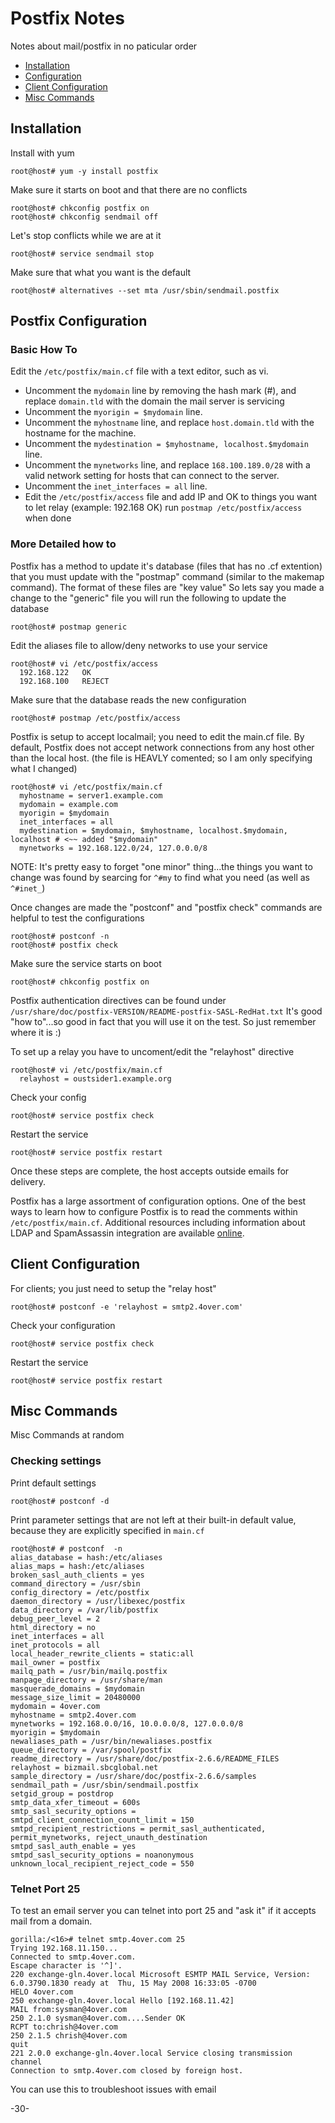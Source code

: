 # Postfix Notes

Notes about mail/postfix in no paticular order

* [Installation](#installation)
* [Configuration](#postfix-configuration)
* [Client Configuration](#client-configuration)
* [Misc Commands](#misc-commands)

## Installation

Install with yum

```
root@host# yum -y install postfix
```

Make sure it starts on boot and that there are no conflicts

```
root@host# chkconfig postfix on
root@host# chkconfig sendmail off
```

Let's stop conflicts while we are at it

```
root@host# service sendmail stop
```

Make sure that what you want is the default

```
root@host# alternatives --set mta /usr/sbin/sendmail.postfix
```


## Postfix Configuration

### Basic How To

Edit the `/etc/postfix/main.cf` file with a text editor, such as vi.

  * Uncomment the `mydomain` line by removing the hash mark (#), and replace `domain.tld` with the domain the mail server is servicing
  * Uncomment the `myorigin = $mydomain` line.
  * Uncomment the `myhostname` line, and replace `host.domain.tld` with the hostname for the machine.
  * Uncomment the `mydestination = $myhostname, localhost.$mydomain ` line.
  * Uncomment the `mynetworks` line, and replace `168.100.189.0/28` with a valid network setting for hosts that can connect to the server.
  * Uncomment the `inet_interfaces = all` line.
  * Edit the `/etc/postfix/access` file and add IP and OK to things you want to let relay (example: 192.168 OK) run `postmap /etc/postfix/access` when done


### More Detailed how to

Postfix has a method to update it's database (files that has no .cf extention) that you must update with
the "postmap" command (similar to the makemap command). The format of these files are "key      value"
So lets say you made a change to the "generic" file you will run the following to update the database

```
root@host# postmap generic
```

Edit the aliases file to allow/deny networks to use your service

```
root@host# vi /etc/postfix/access
  192.168.122   OK
  192.168.100   REJECT
```

Make sure that the database reads the new configuration

```
root@host# postmap /etc/postfix/access
```
Postfix is setup to accept localmail; you need to edit the main.cf file. By default, Postfix does not accept network connections from any host other than the local host. (the file is HEAVLY comented; so I am only specifying what I changed)

```
root@host# vi /etc/postfix/main.cf
  myhostname = server1.example.com
  mydomain = example.com
  myorigin = $mydomain
  inet_interfaces = all
  mydestination = $mydomain, $myhostname, localhost.$mydomain, localhost # <~~ added "$mydomain"
  mynetworks = 192.168.122.0/24, 127.0.0.0/8
```

NOTE: It's pretty easy to forget "one minor" thing...the things you want to change was found by searcing for `^#my` to find what you need (as well as `^#inet_`)


Once changes are made the "postconf" and "postfix check" commands are helpful to test the configurations

```
root@host# postconf -n
root@host# postfix check
```

Make sure the service starts on boot

```
root@host# chkconfig postfix on
```

Postfix authentication directives can be found under `/usr/share/doc/postfix-VERSION/README-postfix-SASL-RedHat.txt`
It's good "how to"...so good in fact that you will use it on the test. So just remember where it is :)

To set up a relay you have to uncoment/edit the "relayhost" directive

```
root@host# vi /etc/postfix/main.cf
  relayhost = oustsider1.example.org
```

Check your config

```
root@host# service postfix check
```

Restart the service

```
root@host# service postfix restart
```

Once these steps are complete, the host accepts outside emails for delivery.

Postfix has a large assortment of configuration options. One of the best ways to learn how to configure Postfix is to read the comments within `/etc/postfix/main.cf`. Additional resources including information about LDAP and SpamAssassin integration are available [online](http://www.postfix.org/).

## Client Configuration


For clients; you just need to setup the "relay host"

```
root@host# postconf -e 'relayhost = smtp2.4over.com'
```

Check your configuration

```
root@host# service postfix check
```

Restart the service

```
root@host# service postfix restart
```

## Misc Commands

Misc Commands at random


### Checking settings

Print default settings

```
root@host# postconf -d
```

Print parameter settings that are not left at their built-in default value, because they are explicitly specified in `main.cf`

```
root@host# # postconf  -n
alias_database = hash:/etc/aliases
alias_maps = hash:/etc/aliases
broken_sasl_auth_clients = yes
command_directory = /usr/sbin
config_directory = /etc/postfix
daemon_directory = /usr/libexec/postfix
data_directory = /var/lib/postfix
debug_peer_level = 2
html_directory = no
inet_interfaces = all
inet_protocols = all
local_header_rewrite_clients = static:all
mail_owner = postfix
mailq_path = /usr/bin/mailq.postfix
manpage_directory = /usr/share/man
masquerade_domains = $mydomain
message_size_limit = 20480000
mydomain = 4over.com
myhostname = smtp2.4over.com
mynetworks = 192.168.0.0/16, 10.0.0.0/8, 127.0.0.0/8
myorigin = $mydomain
newaliases_path = /usr/bin/newaliases.postfix
queue_directory = /var/spool/postfix
readme_directory = /usr/share/doc/postfix-2.6.6/README_FILES
relayhost = bizmail.sbcglobal.net
sample_directory = /usr/share/doc/postfix-2.6.6/samples
sendmail_path = /usr/sbin/sendmail.postfix
setgid_group = postdrop
smtp_data_xfer_timeout = 600s
smtp_sasl_security_options =
smtpd_client_connection_count_limit = 150
smtpd_recipient_restrictions = permit_sasl_authenticated, permit_mynetworks, reject_unauth_destination
smtpd_sasl_auth_enable = yes
smtpd_sasl_security_options = noanonymous
unknown_local_recipient_reject_code = 550
```

### Telnet Port 25

To test an email server you can telnet into port 25 and "ask it" if it accepts mail from a domain.

```
gorilla:/<16># telnet smtp.4over.com 25
Trying 192.168.11.150...
Connected to smtp.4over.com.
Escape character is '^]'.
220 exchange-gln.4over.local Microsoft ESMTP MAIL Service, Version: 6.0.3790.1830 ready at  Thu, 15 May 2008 16:33:05 -0700
HELO 4over.com
250 exchange-gln.4over.local Hello [192.168.11.42]
MAIL from:sysman@4over.com
250 2.1.0 sysman@4over.com....Sender OK
RCPT to:chrish@4over.com
250 2.1.5 chrish@4over.com
quit
221 2.0.0 exchange-gln.4over.local Service closing transmission channel
Connection to smtp.4over.com closed by foreign host.
```

You can use this to troubleshoot issues with email


-30-
